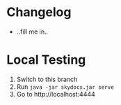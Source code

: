 # Changelog

* ..fill me in..

# Local Testing

1. Switch to this branch
1. Run `java -jar skydocs.jar serve`
1. Go to http://localhost:4444
